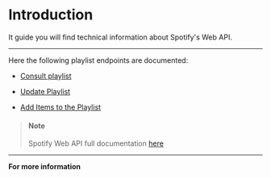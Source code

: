 # Introduction

It guide you will find technical information about Spotify's Web API.

---

Here the following playlist endpoints are documented:

- [Consult playlist](https://matthewsls.stoplight.io/docs/api-publish-reference/b3A6NDc1NDkyOTY-consult-playlist)

- [Update Playlist](https://matthewsls.stoplight.io/docs/api-publish-reference/b3A6NDc1NDkyOTc-update-playlist)

- [Add Items to the Playlist](https://matthewsls.stoplight.io/docs/api-publish-reference/b3A6NDc1NDkyOTg-add-items-to-the-playlist)



> #### Note
> Spotify Web API full documentation  [here](https://developer.spotify.com/documentation/web-api/reference/#/)

---
**For more information** [<i class="fab fa-linkedin-in"></i>](linkedin.com/in/matthews-lima-951b29194)

